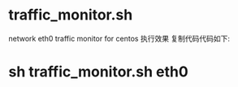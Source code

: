 # traffic_monitor.sh
network eth0 traffic monitor   for centos
执行效果
复制代码代码如下:
# sh traffic_monitor.sh eth0

